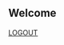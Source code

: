 <?php  

session_start();

if(!isset($_SESSION['username'])) {
header('location:login.php');
 }
?>

<!DOCTYPE html>
<html>
<head>
	<title></title>
	<link rel="stylesheet" type="text/css" href="css/bootstrap.min.css">
</head>
<body>
	<div class="container">
    <h2 class="text-center text-success">Welcome <?php echo $_SESSION['username']; ?></h2>
    <a href="logout.php"> LOGOUT </a>
    </div>
</body>
</html>

